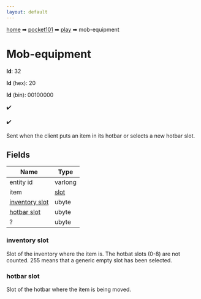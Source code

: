 ```yaml
---
layout: default
---
```


[home](/) ➡ [pocket101](/protocol/pocket101) ➡ [play](/protocol/pocket101/play) ➡ mob-equipment

# Mob-equipment

**Id**: 32

**Id** (hex): 20

**Id** (bin): 00100000

✔️

✔️

Sent when the client puts an item in its hotbar or selects a new hotbar slot.

## Fields

Name | Type
---|---
entity id | varlong
item | [slot](/protocol/pocket101/types/slot)
[inventory slot](#inventory-slot) | ubyte
[hotbar slot](#hotbar-slot) | ubyte
? | ubyte

### inventory slot

Slot of the inventory where the item is. The hotbat slots (0-8) are not counted. 255 means that a generic empty slot has been selected.

### hotbar slot

Slot of the hotbar where the item is being moved.

